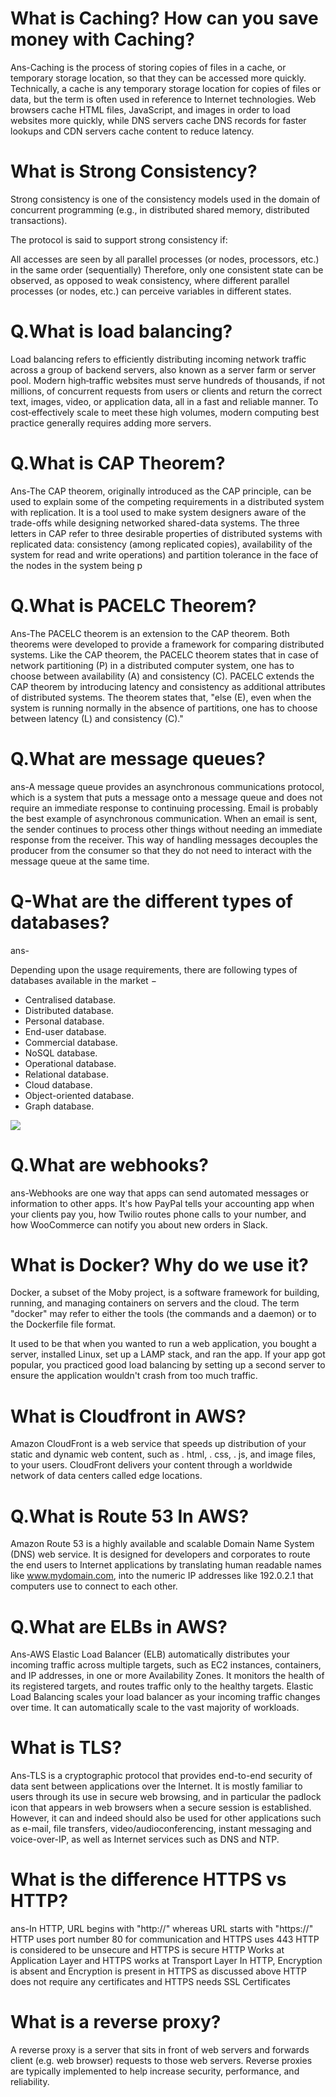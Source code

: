 # What is Caching? How can you save money with Caching?

Ans-Caching is the process of storing copies of files in a cache, or temporary storage location,
so that they can be accessed more quickly. Technically, a cache is any temporary storage location
for copies of files or data, but the term is often used in reference to Internet technologies.
Web browsers cache HTML files, JavaScript, and images in order to load websites more quickly,
while DNS servers cache DNS records for faster lookups and CDN servers cache content to reduce latency.

# What is Strong Consistency?

Strong consistency is one of the consistency models used in the domain of concurrent programming (e.g., in distributed shared memory, distributed transactions).

The protocol is said to support strong consistency if:

All accesses are seen by all parallel processes (or nodes, processors, etc.) in the same order (sequentially)
Therefore, only one consistent state can be observed, as opposed to weak consistency, where different parallel processes (or nodes, etc.) can perceive variables in different states.



# Q.What is load balancing?

Load balancing refers to efficiently distributing incoming network traffic across a group of backend servers,
also known as a server farm or server pool.
Modern high‑traffic websites must serve hundreds of thousands, if not millions, of concurrent
requests from users or clients and return the correct text, images, video, or application data, all in a fast and
reliable manner. To cost‑effectively scale to meet these high volumes, modern computing best practice generally requires
adding more servers.

# Q.What is CAP Theorem?

Ans-The CAP theorem, originally introduced as the CAP principle, can be used to explain some of the
competing requirements in a distributed system with replication. It is a tool used to make system designers
aware of the trade-offs while designing networked shared-data systems.
The three letters in CAP refer to three desirable properties of distributed systems with replicated data:
consistency (among replicated copies), availability of the system for read and write operations) and
partition tolerance in the face of the nodes in the system being p

# Q.What is PACELC Theorem?

Ans-The PACELC theorem is an extension to the CAP theorem.
Both theorems were developed to provide a framework for comparing distributed systems.
Like the CAP theorem, the PACELC theorem states that in case of network partitioning (P)
in a distributed computer system, one has to choose between availability (A) and consistency (C).
PACELC extends the CAP theorem by introducing latency and consistency as additional attributes of
distributed systems. The theorem states that, "else (E), even when the system is running normally
in the absence of partitions, one has to choose between latency (L) and consistency (C)."

# Q.What are message queues?

ans-A message queue provides an asynchronous communications protocol, which is a system that puts
a message onto a message queue and does not require an immediate response to continuing processing.
Email is probably the best example of asynchronous communication. When an email is sent, the sender
continues to process other things without needing an immediate response from the receiver. This way of
handling messages decouples the producer from the consumer so that they do not need to interact with
the message queue at the same time.

# Q-What are the different types of databases?

ans-

Depending upon the usage requirements, there are following types of databases available in the market −

* Centralised database.
* Distributed database.
* Personal database.
* End-user database.
* Commercial database.
* NoSQL database.
* Operational database.
* Relational database.
* Cloud database.
* Object-oriented database.
* Graph database.

<img src="https://www.tutorialspoint.com/assets/questions/images/113180-1532341943.jpg" />

# Q.What are webhooks?

ans-Webhooks are one way that apps can send automated messages or information to other apps. It's how PayPal tells your accounting app when your clients pay you, how Twilio routes phone calls to your number, and how WooCommerce can notify you about new orders in Slack.

# What is Docker? Why do we use it?

Docker, a subset of the Moby project, is a software framework for building, running, and managing
containers on servers and the cloud. The term "docker" may refer to either the tools
(the commands and a daemon) or to the Dockerfile file format.

It used to be that when you wanted to run a web application, you bought a server, installed Linux, set up a LAMP stack, and ran the app. If your app got popular, you practiced good load balancing by setting up a second server to ensure the application wouldn't crash from too much traffic.

# What is Cloudfront in AWS?

Amazon CloudFront is a web service that speeds up distribution of your static and dynamic web content,
such as . html, . css, . js, and image files, to your users. CloudFront delivers your content through
a worldwide network of data centers called edge locations.

# Q.What is Route 53 In AWS?

Amazon Route 53 is a highly available and scalable Domain Name System (DNS) web service. It is designed
for developers and corporates to route the end users to Internet applications by translating human readable
names like www.mydomain.com, into the numeric IP addresses like 192.0.2.1 that computers use to connect to each other.

# Q.What are ELBs in AWS?

Ans-AWS Elastic Load Balancer (ELB) automatically distributes your incoming traffic across multiple targets,
such as EC2 instances, containers, and IP addresses, in one or more Availability Zones. It monitors the health
of its registered targets, and routes traffic only to the healthy targets. Elastic Load Balancing scales your load balancer as your incoming traffic changes over time. It can automatically scale to the vast majority of workloads.

# What is TLS?

Ans-TLS is a cryptographic protocol that provides end-to-end security of data sent between applications over the Internet. It is mostly familiar to users through its use in secure web browsing, and in particular the padlock icon that appears in web browsers when a secure session is established. However, it can and indeed should also be used for other applications such as e-mail, file transfers, video/audioconferencing, instant messaging and voice-over-IP, as well as Internet services such as DNS and NTP.

# What is the difference HTTPS vs HTTP?

ans-In HTTP, URL begins with "http://" whereas URL starts with "https://"
HTTP uses port number 80 for communication and HTTPS uses 443
HTTP is considered to be unsecure and HTTPS is secure
HTTP Works at Application Layer and HTTPS works at Transport Layer
In HTTP, Encryption is absent and Encryption is present in HTTPS as discussed above
HTTP does not require any certificates and HTTPS needs SSL Certificates

# What is a reverse proxy?

A reverse proxy is a server that sits in front of web servers and forwards client (e.g. web browser) requests to those web servers. Reverse proxies are typically implemented to help increase security, performance, and reliability.
